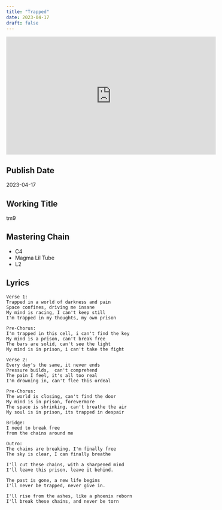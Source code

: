 ```yaml
---
title: "Trapped"
date: 2023-04-17
draft: false
---
```


<iframe width="560" height="315" src="https://www.youtube.com/embed/mLB71cksq7E?si=PKCvcQcdQSBhWG40" title="YouTube video player" frameborder="0" allow="accelerometer; autoplay; clipboard-write; encrypted-media; gyroscope; picture-in-picture; web-share" allowfullscreen></iframe>

## Publish Date

2023-04-17

## Working Title

tm9

## Mastering Chain

- C4
- Magma Lil Tube
- L2

## Lyrics

```
Verse 1:
Trapped in a world of darkness and pain
Space confines, driving me insane
My mind is racing, I can't keep still
I'm trapped in my thoughts, my own prison

Pre-Chorus:
I'm trapped in this cell, i can't find the key
My mind is a prison, can't break free
The bars are solid, can't see the light
My mind is in prison, i can't take the fight

Verse 2:
Every day's the same, it never ends
Pressure builds,  can't comprehend
The pain I feel, it's all too real
I'm drowning in, can't flee this ordeal

Pre-Chorus:
The world is closing, can't find the door
My mind is in prison, forevermore
The space is shrinking, can't breathe the air
My soul is in prison, its trapped in despair

Bridge:
I need to break free 
from the chains around me

Outro:
The chains are breaking, I'm finally free
The sky is clear, I can finally breathe

I'll cut these chains, with a sharpened mind
I'll leave this prison, leave it behind.

The past is gone, a new life begins
I'll never be trapped, never give in.

I'll rise from the ashes, like a phoenix reborn
I'll break these chains, and never be torn
```